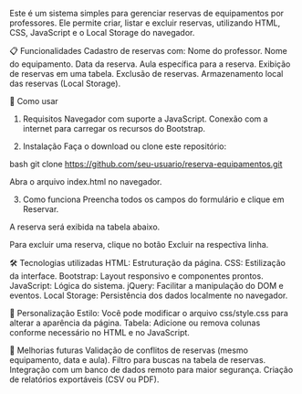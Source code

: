 
Este é um sistema simples para gerenciar reservas de equipamentos por professores. Ele permite criar, listar e excluir reservas, utilizando HTML, CSS, JavaScript e o Local Storage do navegador.

📋 Funcionalidades
Cadastro de reservas com:
Nome do professor.
Nome do equipamento.
Data da reserva.
Aula específica para a reserva.
Exibição de reservas em uma tabela.
Exclusão de reservas.
Armazenamento local das reservas (Local Storage).

🚀 Como usar
1. Requisitos
Navegador com suporte a JavaScript.
Conexão com a internet para carregar os recursos do Bootstrap.

2. Instalação
Faça o download ou clone este repositório:

bash
git clone https://github.com/seu-usuario/reserva-equipamentos.git

Abra o arquivo index.html no navegador.

3. Como funciona
Preencha todos os campos do formulário e clique em Reservar.

A reserva será exibida na tabela abaixo.

Para excluir uma reserva, clique no botão Excluir na respectiva linha.

🛠 Tecnologias utilizadas
HTML: Estruturação da página.
CSS: Estilização da interface.
Bootstrap: Layout responsivo e componentes prontos.
JavaScript: Lógica do sistema.
jQuery: Facilitar a manipulação do DOM e eventos.
Local Storage: Persistência dos dados localmente no navegador.

🎨 Personalização
Estilo: Você pode modificar o arquivo css/style.css para alterar a aparência da página.
Tabela: Adicione ou remova colunas conforme necessário no HTML e no JavaScript.

📂 Melhorias futuras
Validação de conflitos de reservas (mesmo equipamento, data e aula).
Filtro para buscas na tabela de reservas.
Integração com um banco de dados remoto para maior segurança.
Criação de relatórios exportáveis (CSV ou PDF).
